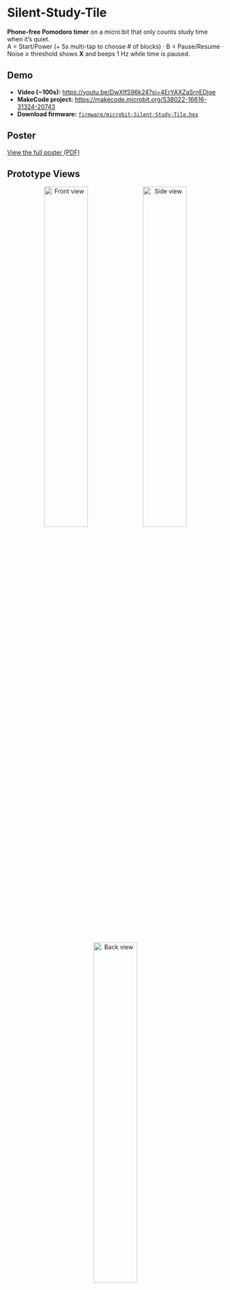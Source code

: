 # Silent-Study-Tile

**Phone-free Pomodoro timer** on a micro:bit that only counts study time when it’s quiet.  
A = Start/Power (+ 5s multi-tap to choose # of blocks) · B = Pause/Resume · Noise ≥ threshold shows **X** and beeps 1 Hz while time is paused.

## Demo
- **Video (~100s):** https://youtu.be/DwXlfS96k24?si=4ErYAXZaSrnEDjqe
- **MakeCode project:** https://makecode.microbit.org/S38022-16616-31324-20743
- **Download firmware:** [`firmware/microbit-Silent-Study-Tile.hex`](firmware/microbit-Silent-Study-Tile.hex)

## Poster
[View the full poster (PDF)](docs/The%20Silent%20Study%20Tile.pdf)

## Prototype Views
<p align="center">
  <img src="docs/renders/front.png" width="45%" alt="Front view">
  <img src="docs/renders/side.png" width="45%" alt="Side view">
  <img src="docs/renders/back.png"  width="45%" alt="Back view">
</p>

## How it works
- Each block: **intro → 1s gap → countdown**. LED grid drains one LED per tick (demo: 0.5 s; real: 1 min).
- **Noise-Lock:** if `soundLevel ≥ threshold` (default **100**), show **X**, **beep 1 Hz**, and **pause time**.
- **Pause/Resume:** Button **B**.
- End of block: **outro → 1s → ✔**; short break; last block → **auto power-off**.

## Configure
- In `code/main.ts`:
  - `noiseThresh` (default 100; adjust per room)
  - `TICK_MS` (demo **500**, real **60000**)
  - `BREAK_MS` (demo **2500**, real **300000**)
  - `TAP_WINDOW_MS` (**5000** ms, choose # blocks)
  - `MAX_BLOCKS` (cap)

## Build/flash
- Open the MakeCode link → **Download** to get `.hex` → drag onto the **MICROBIT** drive.
- Or edit `code/main.ts` in MakeCode (JavaScript view), then **Download**.

## Files
- `code/main.ts` – source (TypeScript, MakeCode)
- `firmware/*.hex` – compiled artifact for quick flashing
- `docs/The Silent Study Tile.pdf` – assignment poster
- `docs/flowchart.png`, `docs/renders/` – visuals (optional)

## License
MIT © James Mascarenhas

